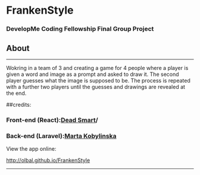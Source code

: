
# FrankenStyle
### DevelopMe Coding Fellowship Final Group Project


## About

---

Wokring in a team of 3 and creating a game for 4 people where a player is given a word and image as a prompt and asked to draw it.
The second player guesses what the image is supposed to be. The process is repeated with a further two players until the guesses and drawings are revealed at the end. 

##credits:

### Front-end (React):[Dead Smart](github.com/deanssmart)/
### Back-end (Laravel):[Marta Kobylinska](github.com/mmkobylin)

View the app online:

http://olbal.github.io/FrankenStyle

---
